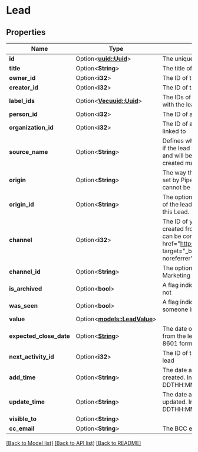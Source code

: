 # Lead

## Properties

Name | Type | Description | Notes
------------ | ------------- | ------------- | -------------
**id** | Option<[**uuid::Uuid**](uuid::Uuid.md)> | The unique ID of the lead in the UUID format | [optional]
**title** | Option<**String**> | The title of the lead | [optional]
**owner_id** | Option<**i32**> | The ID of the user who owns the lead | [optional]
**creator_id** | Option<**i32**> | The ID of the user who created the lead | [optional]
**label_ids** | Option<[**Vec<uuid::Uuid>**](uuid::Uuid.md)> | The IDs of the lead labels which are associated with the lead | [optional]
**person_id** | Option<**i32**> | The ID of a person which this lead is linked to | [optional]
**organization_id** | Option<**i32**> | The ID of an organization which this lead is linked to | [optional]
**source_name** | Option<**String**> | Defines where the lead comes from. Will be `API` if the lead was created through the Public API and will be `Manually created` if the lead was created manually through the UI.  | [optional]
**origin** | Option<**String**> | The way this Lead was created. `origin` field is set by Pipedrive when Lead is created and cannot be changed. | [optional]
**origin_id** | Option<**String**> | The optional ID to further distinguish the origin of the lead - e.g. Which API integration created this Lead. | [optional]
**channel** | Option<**i32**> | The ID of your Marketing channel this Lead was created from. Recognized Marketing channels can be configured in your <a href=\"https://app.pipedrive.com/settings/fields\" target=\"_blank\" rel=\"noopener noreferrer\">Company settings</a>. | [optional]
**channel_id** | Option<**String**> | The optional ID to further distinguish the Marketing channel. | [optional]
**is_archived** | Option<**bool**> | A flag indicating whether the lead is archived or not | [optional]
**was_seen** | Option<**bool**> | A flag indicating whether the lead was seen by someone in the Pipedrive UI | [optional]
**value** | Option<[**models::LeadValue**](Lead_value.md)> |  | [optional]
**expected_close_date** | Option<[**String**](string.md)> | The date of when the deal which will be created from the lead is expected to be closed. In ISO 8601 format: YYYY-MM-DD. | [optional]
**next_activity_id** | Option<**i32**> | The ID of the next activity associated with the lead | [optional]
**add_time** | Option<**String**> | The date and time of when the lead was created. In ISO 8601 format: YYYY-MM-DDTHH:MM:SSZ. | [optional]
**update_time** | Option<**String**> | The date and time of when the lead was last updated. In ISO 8601 format: YYYY-MM-DDTHH:MM:SSZ. | [optional]
**visible_to** | Option<**String**> |  | [optional]
**cc_email** | Option<**String**> | The BCC email of the lead | [optional]

[[Back to Model list]](../README.md#documentation-for-models) [[Back to API list]](../README.md#documentation-for-api-endpoints) [[Back to README]](../README.md)



